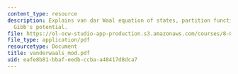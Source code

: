 ```yaml
---
content_type: resource
description: Explains van dar Waal equation of states, partition function, phase transition,
  Gibb's potential.
file: https://ol-ocw-studio-app-production.s3.amazonaws.com/courses/8-08-statistical-physics-ii-spring-2005/eafe8b81bbafeedbccbaa48417d8dca7_vanderwaals_mod.pdf
file_type: application/pdf
resourcetype: Document
title: vanderwaals_mod.pdf
uid: eafe8b81-bbaf-eedb-ccba-a48417d8dca7
---
```

